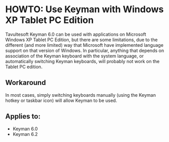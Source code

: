 # HOWTO: Use Keyman with Windows XP Tablet PC Edition

Tavultesoft Keyman 6.0 can be used with applications on Microsoft Windows XP Tablet PC Edition,
but there are some limitations, due to the different (and more limited) way that Microsoft have
implemented language support on that version of Windows.  In particular, anything that depends 
on association of the Keyman keyboard with the system language, or automatically switching 
Keyman keyboards, will probably not work on the Tablet PC edition.
</p>
<h2>Workaround</h2><p>
In most cases, simply switching keyboards manually (using the Keyman hotkey or taskbar icon) will 
allow Keyman to be used.
</p>

## Applies to:
 * Keyman 6.0
 * Keyman 6.2
